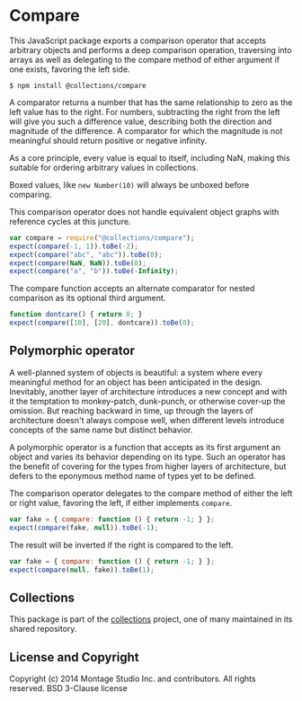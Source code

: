 # Compare

This JavaScript package exports a comparison operator that accepts arbitrary
objects and performs a deep comparison operation, traversing into arrays as well
as delegating to the compare method of either argument if one exists, favoring
the left side.

```
$ npm install @collections/compare
```

A comparator returns a number that has the same relationship to zero as the left
value has to the right.
For numbers, subtracting the right from the left will give you such a
difference value, describing both the direction and magnitude of the difference.
A comparator for which the magnitude is not meaningful should return positive or
negative infinity.

As a core principle, every value is equal to itself, including NaN, making this
suitable for ordering arbitrary values in collections.

Boxed values, like `new Number(10)` will always be unboxed before comparing.

This comparison operator does not handle equivalent object graphs with reference
cycles at this juncture.

```js
var compare = require("@collections/compare");
expect(compare(-1, 1)).toBe(-2);
expect(compare("abc", "abc")).toBe(0);
expect(compare(NaN, NaN)).toBe(0);
expect(compare("a", "b")).toBe(-Infinity);
```

The compare function accepts an alternate comparator for nested comparison as
its optional third argument.

```js
function dontcare() { return 0; }
expect(compare([10], [20], dontcare)).toBe(0);
```

## Polymorphic operator

A well-planned system of objects is beautiful: a system where every meaningful
method for an object has been anticipated in the design.
Inevitably, another layer of architecture introduces a new concept and with it
the temptation to monkey-patch, dunk-punch, or otherwise cover-up the omission.
But reaching backward in time, up through the layers of architecture doesn't
always compose well, when different levels introduce concepts of the same name
but distinct behavior.

A polymorphic operator is a function that accepts as its first argument an
object and varies its behavior depending on its type.
Such an operator has the benefit of covering for the types from higher layers of
architecture, but defers to the eponymous method name of types yet to be
defined.

The comparison operator delegates to the compare method of either the left or
right value, favoring the left, if either implements `compare`.

```js
var fake = { compare: function () { return -1; } };
expect(compare(fake, null)).toBe(-1);
```

The result will be inverted if the right is compared to the left.

```js
var fake = { compare: function () { return -1; } };
expect(compare(null, fake)).toBe(1);
```

## Collections

This package is part of the [collections][] project, one of many maintained in
its shared repository.

[collections]: https://github.com/kriskowal/collections

## License and Copyright

Copyright (c) 2014 Montage Studio Inc. and contributors.
All rights reserved.
BSD 3-Clause license
